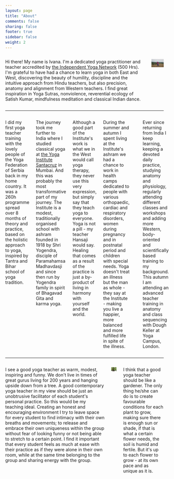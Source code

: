 ```yaml
---
layout: page
title: "About"
comments: false
sharing: false
footer: true
sidebar: false
weight: 2
---
```


<div class="columns">

<p>Hi there! My name is Ivana. I'm a dedicated yoga practitioner and teacher accredited by <a href="http://www.independentyoganetwork.org/">the Independent Yoga Network</a> (500 Hrs). I'm grateful to have had a chance to learn yoga in both East and West, discovering the beauty of humility, discipline and the intuitive approach from Hindu teachers, but also precision, anatomy and alignment from Western teachers. I find great inspiration in Yoga Sutras, nonviolence, reverential ecology of Satish Kumar, mindfulness meditation and classical Indian dance.</p>

<p class="centeredimage"><img src="../images/meditation_in_tall_grass.jpg" alt="Meditation in tall grass"></img></p>

</div>

___________________

<div class="columns">

<p>I did my first yoga teacher training with the lovely people of the Yoga Federation of Serbia back in my home country. It was a 260h programme spread over 8 months of theory and practice, based on the holistic approach to yoga, inspired by Tantra and Bihar school of yoga tradition.</p>

<p>The journey took me further to India where I studied classical yoga at <a href="http://theyogainstitute.org/">the Yoga Institute Santacruz</a> in Mumbai. And this was probably the most transformative part of my journey. The Institute is a modest, traditionally organised school with ashram founded in 1918 by Shri Yogendra, disciple of Paramahamsa Madhavdasji and since then run by Yogendra family in spirit of Bhagavad Gita and karma yoga.</p>

<p>Although a good part of the Institute's work is what we in the West would call yoga therapy, they never use this very expression, but simply say that they teach yoga to everyone. Yoga is not a pill - my teacher Hansaji would say. Healing that comes as a result of the practice is just a by-product of living in harmony with yourself and the world.</p> 

<p>During the summer and autumn I spent living at the Institute's ashram we had a chance to work in health camps dedicated to people with various orthopaedic, cardiac and respiratory disorders, women during pregnancy and in postnatal period and children with special needs. Yoga doesn't treat an illness but the man as whole - they say at the Institute - making you live a happier, more balanced and more fulfilled life in spite of the illness. </p>

<p class="centeredimage"><img src="../images/teaching_in_india.jpg" alt="Teaching in India"></img></p>

<p>Ever since returning from India I keep learning, keeping a devoted daily practice, studying anatomy and physiology, regularly attending different classes and workshops and adding more Western, body-oriented and scientifically based training to my background. This autumn I am attending an advanced teacher training in anatomy and class sequencing with Dough Keller at Yoga Campus, London.</p>

</div>

___________________

<div class="columns">

<p>I see a good yoga teacher as warm, modest, inspiring and funny. We don't live in times of great gurus living for 200 years and hanging upside down from a tree. A good contemporary yoga teacher in my view should be just an unobtrusive facilitator of each student's personal practice. So this would be my teaching ideal. Creating an honest and encouraging environment I try to leave space for every student to find intimacy with their own breaths and movements; to release and embrace their own uniqueness within the group without fear of looking funny or not being able to stretch to a certain point. I find it important that every student feels as much at ease with their practice as if they were alone in their own room, while at the same time belonging to the group and sharing energy with the group.</p>


<p class="centeredimage"><img src="../images/Vajrasana.jpg" alt="Vajrasana"></img></p>

<p>I think that a good yoga teacher should be like a gardener. The only thing he/she can do is to create favourable conditions for each plant to grow, making sure there is enough sun or shade, if that is what a certain flower needs, the soil is humid and fertile. But it's up to each flower to grow - at its own pace and as unique as it is.</p>

</div>


